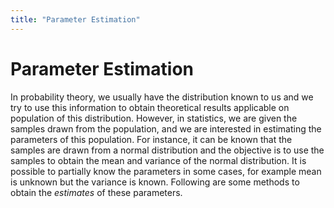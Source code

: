 ```yaml
---
title: "Parameter Estimation"
---
```


# Parameter Estimation

In probability theory, we usually have the distribution known to us and we try to use this information to obtain theoretical results applicable on population of this distribution. However, in statistics, we are given the samples drawn from the population, and we are interested in estimating the parameters of this population. For instance, it can be known that the samples are drawn from a normal distribution and the objective is to use the samples to obtain the mean and variance of the normal distribution. It is possible to partially know the parameters in some cases, for example mean is unknown but the variance is known. Following are some methods to obtain the *estimates* of these parameters.
